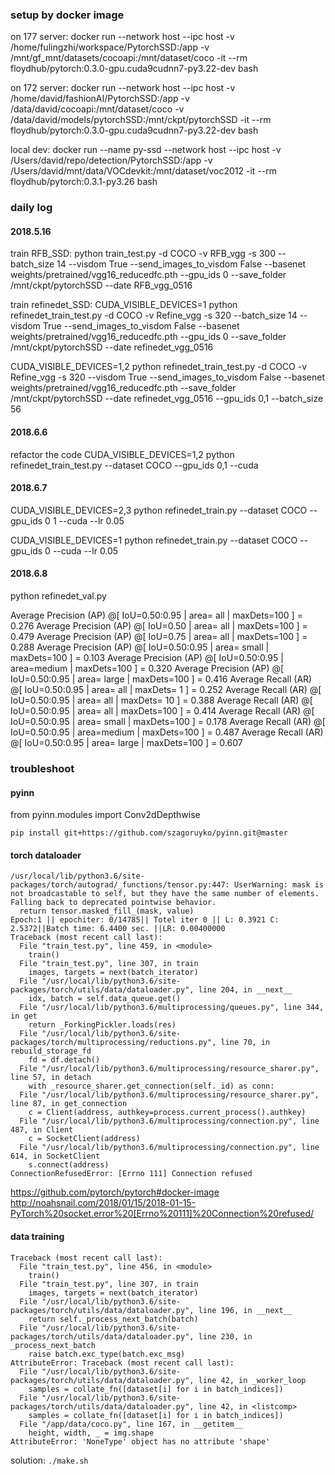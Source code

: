 ### setup by docker image

on 177 server:
docker run --network host --ipc host -v /home/fulingzhi/workspace/PytorchSSD:/app -v /mnt/gf_mnt/datasets/cocoapi:/mnt/dataset/coco -it --rm floydhub/pytorch:0.3.0-gpu.cuda9cudnn7-py3.22-dev bash

on 172 server:
docker run --network host --ipc host -v /home/david/fashionAI/PytorchSSD:/app -v /data/david/cocoapi:/mnt/dataset/coco -v /data/david/models/pytorchSSD:/mnt/ckpt/pytorchSSD -it --rm floydhub/pytorch:0.3.0-gpu.cuda9cudnn7-py3.22-dev bash

local dev:
docker run --name py-ssd --network host --ipc host -v /Users/david/repo/detection/PytorchSSD:/app -v /Users/david/mnt/data/VOCdevkit:/mnt/dataset/voc2012 -it --rm floydhub/pytorch:0.3.1-py3.26 bash

### daily log

#### 2018.5.16

train RFB_SSD:
python train_test.py -d COCO -v RFB_vgg -s 300 --batch_size 14 --visdom True --send_images_to_visdom False --basenet weights/pretrained/vgg16_reducedfc.pth --gpu_ids 0 --save_folder /mnt/ckpt/pytorchSSD --date RFB_vgg_0516

train refinedet_SSD:
CUDA_VISIBLE_DEVICES=1 python refinedet_train_test.py -d COCO -v Refine_vgg -s 320 --batch_size 14 --visdom True --send_images_to_visdom False --basenet weights/pretrained/vgg16_reducedfc.pth --gpu_ids 0 --save_folder /mnt/ckpt/pytorchSSD --date refinedet_vgg_0516

CUDA_VISIBLE_DEVICES=1,2 python refinedet_train_test.py -d COCO -v Refine_vgg -s 320 --visdom True --send_images_to_visdom False --basenet weights/pretrained/vgg16_reducedfc.pth --save_folder /mnt/ckpt/pytorchSSD --date refinedet_vgg_0516 --gpu_ids 0,1 --batch_size 56

#### 2018.6.6

refactor the code
CUDA_VISIBLE_DEVICES=1,2 python refinedet_train_test.py --dataset COCO --gpu_ids 0,1 --cuda

#### 2018.6.7

CUDA_VISIBLE_DEVICES=2,3 python refinedet_train.py --dataset COCO --gpu_ids 0 1 --cuda --lr 0.05

CUDA_VISIBLE_DEVICES=1 python refinedet_train.py --dataset COCO --gpu_ids 0  --cuda --lr 0.05

#### 2018.6.8

python refinedet_val.py

Average Precision  (AP) @[ IoU=0.50:0.95 | area=   all | maxDets=100 ] = 0.276
Average Precision  (AP) @[ IoU=0.50      | area=   all | maxDets=100 ] = 0.479
Average Precision  (AP) @[ IoU=0.75      | area=   all | maxDets=100 ] = 0.288
Average Precision  (AP) @[ IoU=0.50:0.95 | area= small | maxDets=100 ] = 0.103
Average Precision  (AP) @[ IoU=0.50:0.95 | area=medium | maxDets=100 ] = 0.320
Average Precision  (AP) @[ IoU=0.50:0.95 | area= large | maxDets=100 ] = 0.416
Average Recall     (AR) @[ IoU=0.50:0.95 | area=   all | maxDets=  1 ] = 0.252
Average Recall     (AR) @[ IoU=0.50:0.95 | area=   all | maxDets= 10 ] = 0.388
Average Recall     (AR) @[ IoU=0.50:0.95 | area=   all | maxDets=100 ] = 0.414
Average Recall     (AR) @[ IoU=0.50:0.95 | area= small | maxDets=100 ] = 0.178
Average Recall     (AR) @[ IoU=0.50:0.95 | area=medium | maxDets=100 ] = 0.487
Average Recall     (AR) @[ IoU=0.50:0.95 | area= large | maxDets=100 ] = 0.607

### troubleshoot

#### pyinn

from pyinn.modules import Conv2dDepthwise

`pip install git+https://github.com/szagoruyko/pyinn.git@master`

#### torch dataloader

```
/usr/local/lib/python3.6/site-packages/torch/autograd/_functions/tensor.py:447: UserWarning: mask is not broadcastable to self, but they have the same number of elements.  Falling back to deprecated pointwise behavior.
  return tensor.masked_fill_(mask, value)
Epoch:1 || epochiter: 0/14785|| Totel iter 0 || L: 0.3921 C: 2.5372||Batch time: 6.4400 sec. ||LR: 0.00400000
Traceback (most recent call last):
  File "train_test.py", line 459, in <module>
    train()
  File "train_test.py", line 307, in train
    images, targets = next(batch_iterator)
  File "/usr/local/lib/python3.6/site-packages/torch/utils/data/dataloader.py", line 204, in __next__
    idx, batch = self.data_queue.get()
  File "/usr/local/lib/python3.6/multiprocessing/queues.py", line 344, in get
    return _ForkingPickler.loads(res)
  File "/usr/local/lib/python3.6/site-packages/torch/multiprocessing/reductions.py", line 70, in rebuild_storage_fd
    fd = df.detach()
  File "/usr/local/lib/python3.6/multiprocessing/resource_sharer.py", line 57, in detach
    with _resource_sharer.get_connection(self._id) as conn:
  File "/usr/local/lib/python3.6/multiprocessing/resource_sharer.py", line 87, in get_connection
    c = Client(address, authkey=process.current_process().authkey)
  File "/usr/local/lib/python3.6/multiprocessing/connection.py", line 487, in Client
    c = SocketClient(address)
  File "/usr/local/lib/python3.6/multiprocessing/connection.py", line 614, in SocketClient
    s.connect(address)
ConnectionRefusedError: [Errno 111] Connection refused
```

https://github.com/pytorch/pytorch#docker-image
http://noahsnail.com/2018/01/15/2018-01-15-PyTorch%20socket.error%20[Errno%20111]%20Connection%20refused/


#### data training

```
Traceback (most recent call last):
  File "train_test.py", line 456, in <module>
    train()
  File "train_test.py", line 307, in train
    images, targets = next(batch_iterator)
  File "/usr/local/lib/python3.6/site-packages/torch/utils/data/dataloader.py", line 196, in __next__
    return self._process_next_batch(batch)
  File "/usr/local/lib/python3.6/site-packages/torch/utils/data/dataloader.py", line 230, in _process_next_batch
    raise batch.exc_type(batch.exc_msg)
AttributeError: Traceback (most recent call last):
  File "/usr/local/lib/python3.6/site-packages/torch/utils/data/dataloader.py", line 42, in _worker_loop
    samples = collate_fn([dataset[i] for i in batch_indices])
  File "/usr/local/lib/python3.6/site-packages/torch/utils/data/dataloader.py", line 42, in <listcomp>
    samples = collate_fn([dataset[i] for i in batch_indices])
  File "/app/data/coco.py", line 167, in __getitem__
    height, width, _ = img.shape
AttributeError: 'NoneType' object has no attribute 'shape'
```

solution: `./make.sh`
